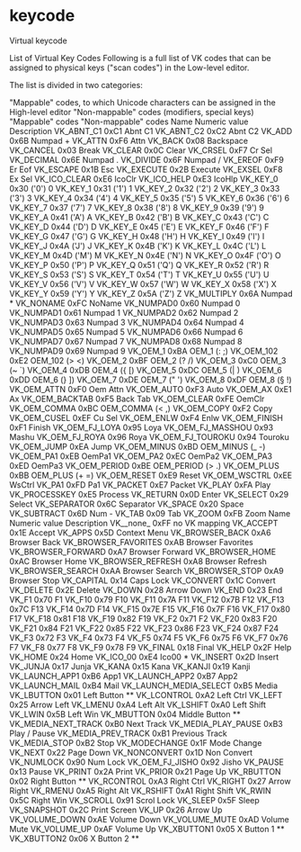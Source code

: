 # keycode
Virtual keycode

List of Virtual Key Codes
Following is a full list of VK codes that can be assigned to physical keys ("scan codes") in the Low-level editor.

The list is divided in two categories:

"Mappable" codes, to which Unicode characters can be assigned in the High-level editor
"Non-mappable" codes (modifiers, special keys)
"Mappable" codes	"Non-mappable" codes
Name	Numeric value	Description
VK_ABNT_C1	0xC1	Abnt C1
VK_ABNT_C2	0xC2	Abnt C2
VK_ADD	0x6B	Numpad +
VK_ATTN	0xF6	Attn
VK_BACK	0x08	Backspace
VK_CANCEL	0x03	Break
VK_CLEAR	0x0C	Clear
VK_CRSEL	0xF7	Cr Sel
VK_DECIMAL	0x6E	Numpad .
VK_DIVIDE	0x6F	Numpad /
VK_EREOF	0xF9	Er Eof
VK_ESCAPE	0x1B	Esc
VK_EXECUTE	0x2B	Execute
VK_EXSEL	0xF8	Ex Sel
VK_ICO_CLEAR	0xE6	IcoClr
VK_ICO_HELP	0xE3	IcoHlp
VK_KEY_0	0x30 ('0')	0
VK_KEY_1	0x31 ('1')	1
VK_KEY_2	0x32 ('2')	2
VK_KEY_3	0x33 ('3')	3
VK_KEY_4	0x34 ('4')	4
VK_KEY_5	0x35 ('5')	5
VK_KEY_6	0x36 ('6')	6
VK_KEY_7	0x37 ('7')	7
VK_KEY_8	0x38 ('8')	8
VK_KEY_9	0x39 ('9')	9
VK_KEY_A	0x41 ('A')	A
VK_KEY_B	0x42 ('B')	B
VK_KEY_C	0x43 ('C')	C
VK_KEY_D	0x44 ('D')	D
VK_KEY_E	0x45 ('E')	E
VK_KEY_F	0x46 ('F')	F
VK_KEY_G	0x47 ('G')	G
VK_KEY_H	0x48 ('H')	H
VK_KEY_I	0x49 ('I')	I
VK_KEY_J	0x4A ('J')	J
VK_KEY_K	0x4B ('K')	K
VK_KEY_L	0x4C ('L')	L
VK_KEY_M	0x4D ('M')	M
VK_KEY_N	0x4E ('N')	N
VK_KEY_O	0x4F ('O')	O
VK_KEY_P	0x50 ('P')	P
VK_KEY_Q	0x51 ('Q')	Q
VK_KEY_R	0x52 ('R')	R
VK_KEY_S	0x53 ('S')	S
VK_KEY_T	0x54 ('T')	T
VK_KEY_U	0x55 ('U')	U
VK_KEY_V	0x56 ('V')	V
VK_KEY_W	0x57 ('W')	W
VK_KEY_X	0x58 ('X')	X
VK_KEY_Y	0x59 ('Y')	Y
VK_KEY_Z	0x5A ('Z')	Z
VK_MULTIPLY	0x6A	Numpad *
VK_NONAME	0xFC	NoName
VK_NUMPAD0	0x60	Numpad 0
VK_NUMPAD1	0x61	Numpad 1
VK_NUMPAD2	0x62	Numpad 2
VK_NUMPAD3	0x63	Numpad 3
VK_NUMPAD4	0x64	Numpad 4
VK_NUMPAD5	0x65	Numpad 5
VK_NUMPAD6	0x66	Numpad 6
VK_NUMPAD7	0x67	Numpad 7
VK_NUMPAD8	0x68	Numpad 8
VK_NUMPAD9	0x69	Numpad 9
VK_OEM_1	0xBA	OEM_1 (: ;)
VK_OEM_102	0xE2	OEM_102 (> <)
VK_OEM_2	0xBF	OEM_2 (? /)
VK_OEM_3	0xC0	OEM_3 (~ `)
VK_OEM_4	0xDB	OEM_4 ({ [)
VK_OEM_5	0xDC	OEM_5 (| \)
VK_OEM_6	0xDD	OEM_6 (} ])
VK_OEM_7	0xDE	OEM_7 (" ')
VK_OEM_8	0xDF	OEM_8 (§ !)
VK_OEM_ATTN	0xF0	Oem Attn
VK_OEM_AUTO	0xF3	Auto
VK_OEM_AX	0xE1	Ax
VK_OEM_BACKTAB	0xF5	Back Tab
VK_OEM_CLEAR	0xFE	OemClr
VK_OEM_COMMA	0xBC	OEM_COMMA (< ,)
VK_OEM_COPY	0xF2	Copy
VK_OEM_CUSEL	0xEF	Cu Sel
VK_OEM_ENLW	0xF4	Enlw
VK_OEM_FINISH	0xF1	Finish
VK_OEM_FJ_LOYA	0x95	Loya
VK_OEM_FJ_MASSHOU	0x93	Mashu
VK_OEM_FJ_ROYA	0x96	Roya
VK_OEM_FJ_TOUROKU	0x94	Touroku
VK_OEM_JUMP	0xEA	Jump
VK_OEM_MINUS	0xBD	OEM_MINUS (_ -)
VK_OEM_PA1	0xEB	OemPa1
VK_OEM_PA2	0xEC	OemPa2
VK_OEM_PA3	0xED	OemPa3
VK_OEM_PERIOD	0xBE	OEM_PERIOD (> .)
VK_OEM_PLUS	0xBB	OEM_PLUS (+ =)
VK_OEM_RESET	0xE9	Reset
VK_OEM_WSCTRL	0xEE	WsCtrl
VK_PA1	0xFD	Pa1
VK_PACKET	0xE7	Packet
VK_PLAY	0xFA	Play
VK_PROCESSKEY	0xE5	Process
VK_RETURN	0x0D	Enter
VK_SELECT	0x29	Select
VK_SEPARATOR	0x6C	Separator
VK_SPACE	0x20	Space
VK_SUBTRACT	0x6D	Num -
VK_TAB	0x09	Tab
VK_ZOOM	0xFB	Zoom
Name	Numeric value	Description
VK__none_	0xFF	no VK mapping
VK_ACCEPT	0x1E	Accept
VK_APPS	0x5D	Context Menu
VK_BROWSER_BACK	0xA6	Browser Back
VK_BROWSER_FAVORITES	0xAB	Browser Favorites
VK_BROWSER_FORWARD	0xA7	Browser Forward
VK_BROWSER_HOME	0xAC	Browser Home
VK_BROWSER_REFRESH	0xA8	Browser Refresh
VK_BROWSER_SEARCH	0xAA	Browser Search
VK_BROWSER_STOP	0xA9	Browser Stop
VK_CAPITAL	0x14	Caps Lock
VK_CONVERT	0x1C	Convert
VK_DELETE	0x2E	Delete
VK_DOWN	0x28	Arrow Down
VK_END	0x23	End
VK_F1	0x70	F1
VK_F10	0x79	F10
VK_F11	0x7A	F11
VK_F12	0x7B	F12
VK_F13	0x7C	F13
VK_F14	0x7D	F14
VK_F15	0x7E	F15
VK_F16	0x7F	F16
VK_F17	0x80	F17
VK_F18	0x81	F18
VK_F19	0x82	F19
VK_F2	0x71	F2
VK_F20	0x83	F20
VK_F21	0x84	F21
VK_F22	0x85	F22
VK_F23	0x86	F23
VK_F24	0x87	F24
VK_F3	0x72	F3
VK_F4	0x73	F4
VK_F5	0x74	F5
VK_F6	0x75	F6
VK_F7	0x76	F7
VK_F8	0x77	F8
VK_F9	0x78	F9
VK_FINAL	0x18	Final
VK_HELP	0x2F	Help
VK_HOME	0x24	Home
VK_ICO_00	0xE4	Ico00 *
VK_INSERT	0x2D	Insert
VK_JUNJA	0x17	Junja
VK_KANA	0x15	Kana
VK_KANJI	0x19	Kanji
VK_LAUNCH_APP1	0xB6	App1
VK_LAUNCH_APP2	0xB7	App2
VK_LAUNCH_MAIL	0xB4	Mail
VK_LAUNCH_MEDIA_SELECT	0xB5	Media
VK_LBUTTON	0x01	Left Button **
VK_LCONTROL	0xA2	Left Ctrl
VK_LEFT	0x25	Arrow Left
VK_LMENU	0xA4	Left Alt
VK_LSHIFT	0xA0	Left Shift
VK_LWIN	0x5B	Left Win
VK_MBUTTON	0x04	Middle Button **
VK_MEDIA_NEXT_TRACK	0xB0	Next Track
VK_MEDIA_PLAY_PAUSE	0xB3	Play / Pause
VK_MEDIA_PREV_TRACK	0xB1	Previous Track
VK_MEDIA_STOP	0xB2	Stop
VK_MODECHANGE	0x1F	Mode Change
VK_NEXT	0x22	Page Down
VK_NONCONVERT	0x1D	Non Convert
VK_NUMLOCK	0x90	Num Lock
VK_OEM_FJ_JISHO	0x92	Jisho
VK_PAUSE	0x13	Pause
VK_PRINT	0x2A	Print
VK_PRIOR	0x21	Page Up
VK_RBUTTON	0x02	Right Button **
VK_RCONTROL	0xA3	Right Ctrl
VK_RIGHT	0x27	Arrow Right
VK_RMENU	0xA5	Right Alt
VK_RSHIFT	0xA1	Right Shift
VK_RWIN	0x5C	Right Win
VK_SCROLL	0x91	Scrol Lock
VK_SLEEP	0x5F	Sleep
VK_SNAPSHOT	0x2C	Print Screen
VK_UP	0x26	Arrow Up
VK_VOLUME_DOWN	0xAE	Volume Down
VK_VOLUME_MUTE	0xAD	Volume Mute
VK_VOLUME_UP	0xAF	Volume Up
VK_XBUTTON1	0x05	X Button 1 **
VK_XBUTTON2	0x06	X Button 2 **
